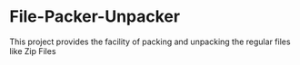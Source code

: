 # File-Packer-Unpacker
This project provides the facility of packing and unpacking the regular files like Zip Files
